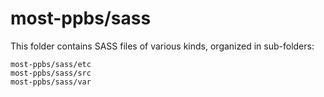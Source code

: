 # most-ppbs/sass

This folder contains SASS files of various kinds, organized in sub-folders:

    most-ppbs/sass/etc
    most-ppbs/sass/src
    most-ppbs/sass/var
